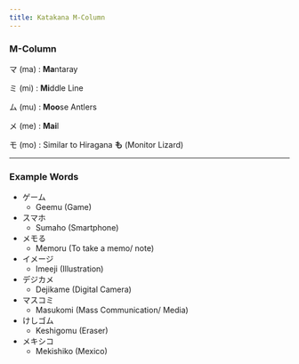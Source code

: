 ```yaml
---
title: Katakana M-Column
---
```


### M-Column

マ (ma) : **Ma**ntaray

ミ (mi) : **Mi**ddle Line

ム (mu) : **Moo**se Antlers

メ (me) : **Mai**l

モ (mo) : Similar to Hiragana **も** (Monitor Lizard)

---

### Example Words

* ゲーム
	* Geemu (Game)
* スマホ
	* Sumaho (Smartphone)
* メモる
	* Memoru (To take a memo/ note)
* イメージ
	* Imeeji (Illustration)
* デジカメ
	* Dejikame (Digital Camera)
* マスコミ
	* Masukomi (Mass Communication/ Media)
* けしゴム
	* Keshigomu (Eraser)
* メキシコ
	* Mekishiko (Mexico)
